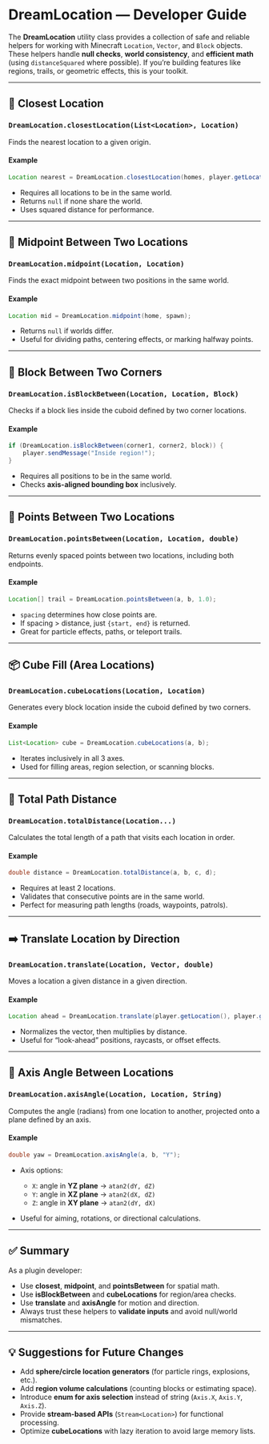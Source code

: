 # DreamLocation — Developer Guide

The **DreamLocation** utility class provides a collection of safe and reliable helpers for working with Minecraft `Location`, `Vector`, and `Block` objects. These helpers handle **null checks**, **world consistency**, and **efficient math** (using `distanceSquared` where possible). If you’re building features like regions, trails, or geometric effects, this is your toolkit.

---

## 📍 Closest Location

### `DreamLocation.closestLocation(List<Location>, Location)`

Finds the nearest location to a given origin.

#### Example

```java
Location nearest = DreamLocation.closestLocation(homes, player.getLocation());
```

* Requires all locations to be in the same world.
* Returns `null` if none share the world.
* Uses squared distance for performance.

---

## 🔗 Midpoint Between Two Locations

### `DreamLocation.midpoint(Location, Location)`

Finds the exact midpoint between two positions in the same world.

#### Example

```java
Location mid = DreamLocation.midpoint(home, spawn);
```

* Returns `null` if worlds differ.
* Useful for dividing paths, centering effects, or marking halfway points.

---

## 🧱 Block Between Two Corners

### `DreamLocation.isBlockBetween(Location, Location, Block)`

Checks if a block lies inside the cuboid defined by two corner locations.

#### Example

```java
if (DreamLocation.isBlockBetween(corner1, corner2, block)) {
    player.sendMessage("Inside region!");
}
```

* Requires all positions to be in the same world.
* Checks **axis-aligned bounding box** inclusively.

---

## 🌌 Points Between Two Locations

### `DreamLocation.pointsBetween(Location, Location, double)`

Returns evenly spaced points between two locations, including both endpoints.

#### Example

```java
Location[] trail = DreamLocation.pointsBetween(a, b, 1.0);
```

* `spacing` determines how close points are.
* If spacing > distance, just `{start, end}` is returned.
* Great for particle effects, paths, or teleport trails.

---

## 📦 Cube Fill (Area Locations)

### `DreamLocation.cubeLocations(Location, Location)`

Generates every block location inside the cuboid defined by two corners.

#### Example

```java
List<Location> cube = DreamLocation.cubeLocations(a, b);
```

* Iterates inclusively in all 3 axes.
* Used for filling areas, region selection, or scanning blocks.

---

## 📏 Total Path Distance

### `DreamLocation.totalDistance(Location...)`

Calculates the total length of a path that visits each location in order.

#### Example

```java
double distance = DreamLocation.totalDistance(a, b, c, d);
```

* Requires at least 2 locations.
* Validates that consecutive points are in the same world.
* Perfect for measuring path lengths (roads, waypoints, patrols).

---

## ➡️ Translate Location by Direction

### `DreamLocation.translate(Location, Vector, double)`

Moves a location a given distance in a given direction.

#### Example

```java
Location ahead = DreamLocation.translate(player.getLocation(), player.getLocation().getDirection(), 5);
```

* Normalizes the vector, then multiplies by distance.
* Useful for “look-ahead” positions, raycasts, or offset effects.

---

## 📐 Axis Angle Between Locations

### `DreamLocation.axisAngle(Location, Location, String)`

Computes the angle (radians) from one location to another, projected onto a plane defined by an axis.

#### Example

```java
double yaw = DreamLocation.axisAngle(a, b, "Y");
```

* Axis options:

    * `X`: angle in **YZ plane** → `atan2(dY, dZ)`
    * `Y`: angle in **XZ plane** → `atan2(dX, dZ)`
    * `Z`: angle in **XY plane** → `atan2(dY, dX)`
* Useful for aiming, rotations, or directional calculations.

---

## ✅ Summary

As a plugin developer:

* Use **closest**, **midpoint**, and **pointsBetween** for spatial math.
* Use **isBlockBetween** and **cubeLocations** for region/area checks.
* Use **translate** and **axisAngle** for motion and direction.
* Always trust these helpers to **validate inputs** and avoid null/world mismatches.

---

## 💡 Suggestions for Future Changes

* Add **sphere/circle location generators** (for particle rings, explosions, etc.).
* Add **region volume calculations** (counting blocks or estimating space).
* Introduce **enum for axis selection** instead of string (`Axis.X`, `Axis.Y`, `Axis.Z`).
* Provide **stream-based APIs** (`Stream<Location>`) for functional processing.
* Optimize **cubeLocations** with lazy iteration to avoid large memory lists.